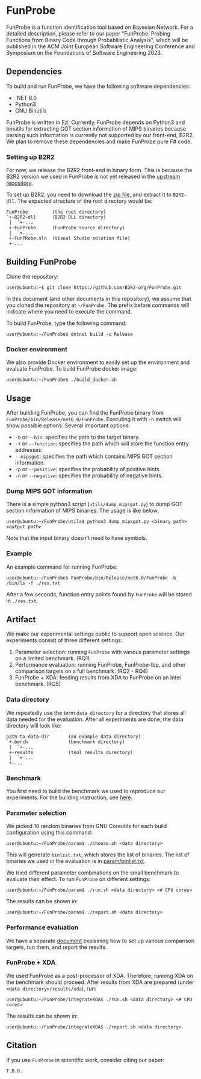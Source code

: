 # FunProbe

FunProbe is a function identification tool based on Bayesian Network. For a
detailed description, please refer to our paper "FunProbe: Probing Functions
from Binary Code through Probabilistic Analysis", which will be published in
the ACM Joint European Software Engineering Conference and Symposium on the
Foundations of Software Engineering 2023.


## Dependencies

To build and run FunProbe, we have the following software dependencies:

- .NET 6.0
- Python3
- GNU Binutils

FunProbe is written in [F#](https://fsharp.org/). Currently, FunProbe depends
on Python3 and binutils for extracting GOT section information of MIPS binaries
because parsing such information is currently not supported by our front-end,
B2R2. We plan to remove these dependencies and make FunProbe pure F# code.

### Setting up B2R2

For now, we release the B2R2 front-end in binary form. This is because the B2R2
version we used in FunProbe is not yet released in the [upstream
repository](https://github.com/B2R2-org/B2R2).

To set up B2R2, you need to download the [zip
file](https://zenodo.org/record/8266657/files/B2R2-dll.zip?download=1), and
extract it to `B2R2-dll`. The expected structure of the root directory would
be:
```
FunProbe         (the root directory)
`+-B2R2-dll      (B2R2 DLL directory)
 |  `+-...
 +-FunProbe      (FunProbe source directory)
 |  `+-...
 +-FunPRobe.sln  (Visual Studio solution file)
 +-...
```


## Building FunProbe

Clone the repository:
```
user@ubuntu:~$ git clone https://github.com/B2R2-org/FunProbe.git
```
In this document (and other documents in this repository), we assume that you
cloned the repository at `~/FunProbe`. The prefix before commands will indicate
where you need to execute the command.

To build FunProbe, type the following command:
```
user@ubuntu:~/FunProbe$ dotnet build -c Release
```

### Docker environment

We also provide Docker environment to easily set up the environment and
evaluate FunProbe. To build FunProbe docker image:
```
user@ubuntu:~/FunProbe$ ./build_docker.sh
```


## Usage

After building FunProbe, you can find the FunProbe binary from
`FunProbe/bin/Release/net6.0/FunProbe`. Executing it with `-h` switch will show
possible options. Several important options:

- `-b` or `--bin`: specifies the path to the target binary.
- `-f` or `--function`: specifies the path which will store the function entry
  addresses.
- `--mipsgot`: specifies the path which contains MIPS GOT section information.
- `-p` or `--positive`: specifies the probability of positive hints.
- `-n` or `--negative`: specifies the probability of negative hints.

### Dump MIPS GOT information

There is a simple python3 script (`utils/dump_mipsgot.py`) to dump GOT section
information of MIPS binaries. The usage is like below:
```
user@ubuntu:~/FunProbe/utils$ python3 dump_mipsgot.py <binary path> <output path>
```
Note that the input binary doesn't need to have symbols.

### Example

An example command for running FunProbe:
```
user@ubuntu:~/FunProbe$ FunProbe/bin/Release/net6.0/FunProbe -b /bin/ls -f ./res.txt
```
After a few seconds, function entry points found by `FunProbe` will be stored in `./res.txt`.


## Artifact

We make our experimental settings public to support open science. Our
experiments consist of three different settings:

1. Parameter selection: running `FunProbe` with various parameter settings on a
   limited benchmark. (RQ1)
2. Performance evaluation: running FunProbe, FunProbe-lbp, and other comparison
   targets on a full benchmark. (RQ2 - RQ4)
3. FunProbe + XDA: feeding results from XDA to FunProbe on an Intel benchmark.
   (RQ5)

### Data directory

We repeatedly use the term `data directory` for a directory that stores all
data needed for the evaluation. After all experiments are done, the data
directory will look like:
```
path-to-data-dir       (an example data directory)
`+-bench               (benchmark directory)
 |  `+-...
 +-results             (tool results directory)
 |  `+-...
 +-...
```


### Benchmark

You first need to build the benchmark we used to reproduce our experiments.
For the building instruction, see
[here](https://github.com/B2R2-org/FunProbe/blob/fse23-ae/benchmark/README.md).

### Parameter selection

We picked 10 random binaries from GNU Coreutils for each build configuration
using this command:
```
user@ubuntu:~/FunProbe/param$ ./choose.sh <data directory>
```
This will generate `binlist.txt`, which stores the list of binaries. The list
of binaries we used in the evaluation is in
[param/binlist.txt](https://github.com/B2R2-org/FunProbe/blob/fse23-ae/param/binlist.txt).

We tried different parameter combinations on the small benchmark to evaluate
their effect. To run `FunProbe` on different settings:
```
user@ubuntu:~/FunProbe/param$ ./run.sh <data directory> <# CPU cores>
```

The results can be shown in:
```
user@ubuntu:~/FunProbe/param$ ./report.sh <data directory>
```

### Performance evaluation

We have a separate
[document](https://github.com/B2R2-org/FunProbe/blob/fse23-ae/tools/README.md)
explaining how to set up various comparison targets, run them, and report the
results.

### FunProbe + XDA

We used FunProbe as a post-processor of XDA. Therefore, running XDA on the
benchmark should proceed. After results from XDA are prepared (under
`<data directory>/results/xda`), run:
```
user@ubuntu:~/FunProbe/integrateXDA$ ./run.sh <data directory> <# CPU cores>
```

The results can be shown in:
```
user@ubuntu:~/FunProbe/integrateXDA$ ./report.sh <data directory>
```


## Citation

If you use `FunProbe` in scientific work, consider citing our paper:
```
T.B.D.
```
